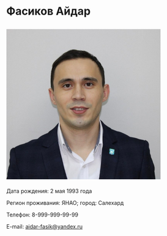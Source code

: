 # Фасиков Айдар

## ![фото](img\8BmZObo6LYc.png)

Дата рождения: 2 мая 1993 года

Регион проживания: ЯНАО; город: Салехард

Телефон: 8-999-999-99-99

E-mail:   aidar-fasik@yandex.ru

